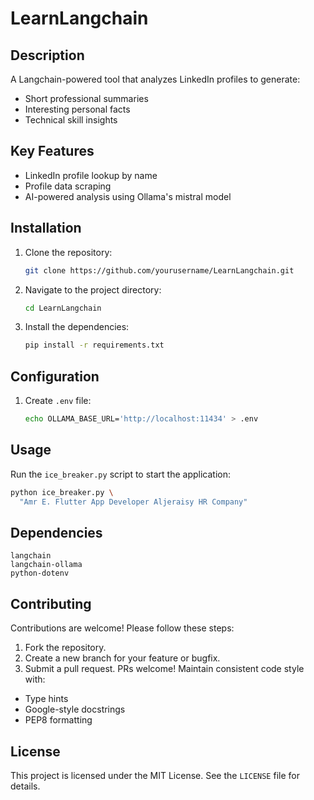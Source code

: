 # LearnLangchain

## Description
A Langchain-powered tool that analyzes LinkedIn profiles to generate:
- Short professional summaries
- Interesting personal facts
- Technical skill insights

## Key Features
- LinkedIn profile lookup by name
- Profile data scraping
- AI-powered analysis using Ollama's mistral model

## Installation
1. Clone the repository:
   ```bash
   git clone https://github.com/yourusername/LearnLangchain.git
   ```
2. Navigate to the project directory:
   ```bash
   cd LearnLangchain
   ```
3. Install the dependencies:
   ```bash
   pip install -r requirements.txt
   ```

## Configuration
1. Create `.env` file:
   ```bash
   echo OLLAMA_BASE_URL='http://localhost:11434' > .env
   ```

## Usage
Run the `ice_breaker.py` script to start the application:
```bash
python ice_breaker.py \
  "Amr E. Flutter App Developer Aljeraisy HR Company"
```

## Dependencies
```text
langchain
langchain-ollama
python-dotenv
```

## Contributing
Contributions are welcome! Please follow these steps:
1. Fork the repository.
2. Create a new branch for your feature or bugfix.
3. Submit a pull request.
PRs welcome! Maintain consistent code style with:
- Type hints
- Google-style docstrings
- PEP8 formatting

## License
This project is licensed under the MIT License. See the `LICENSE` file for details.
